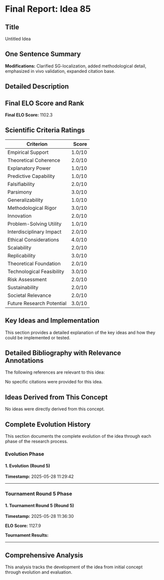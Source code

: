 # Final Report: Idea 85

## Title

Untitled Idea

## One Sentence Summary

**Modifications:** Clarified SG-localization, added methodological detail, emphasized in vivo validation, expanded citation base.

## Detailed Description




## Final ELO Score and Rank

**Final ELO Score:** 1102.3

## Scientific Criteria Ratings

| Criterion | Score |
|---|---:|
| Empirical Support | 1.0/10 |
| Theoretical Coherence | 2.0/10 |
| Explanatory Power | 1.0/10 |
| Predictive Capability | 1.0/10 |
| Falsifiability | 2.0/10 |
| Parsimony | 3.0/10 |
| Generalizability | 1.0/10 |
| Methodological Rigor | 3.0/10 |
| Innovation | 2.0/10 |
| Problem-Solving Utility | 1.0/10 |
| Interdisciplinary Impact | 2.0/10 |
| Ethical Considerations | 4.0/10 |
| Scalability | 2.0/10 |
| Replicability | 3.0/10 |
| Theoretical Foundation | 2.0/10 |
| Technological Feasibility | 3.0/10 |
| Risk Assessment | 2.0/10 |
| Sustainability | 2.0/10 |
| Societal Relevance | 2.0/10 |
| Future Research Potential | 3.0/10 |

## Key Ideas and Implementation

This section provides a detailed explanation of the key ideas and how they could be implemented or tested.


## Detailed Bibliography with Relevance Annotations

The following references are relevant to this idea:

No specific citations were provided for this idea.


## Ideas Derived from This Concept

No ideas were directly derived from this concept.

## Complete Evolution History

This section documents the complete evolution of the idea through each phase of the research process.

### Evolution Phase

#### 1. Evolution (Round 5)
**Timestamp:** 2025-05-28 11:29:42



---

### Tournament Round 5 Phase

#### 1. Tournament Round 5 (Round 5)
**Timestamp:** 2025-05-28 11:36:30

**ELO Score:** 1127.9

**Tournament Results:**



---

## Comprehensive Analysis

This analysis tracks the development of the idea from initial concept through evolution and evaluation.

